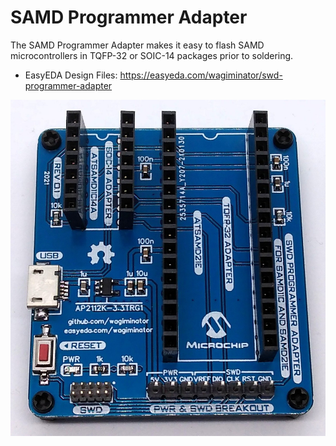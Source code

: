 # SAMD Programmer Adapter
The SAMD Programmer Adapter makes it easy to flash SAMD microcontrollers in TQFP-32 or SOIC-14 packages prior to soldering.
- EasyEDA Design Files: https://easyeda.com/wagiminator/swd-programmer-adapter

![SAMD_Programmer_Adapter.jpg](https://raw.githubusercontent.com/wagiminator/SAMD-Development-Boards/main/SAMD_Programmer_Adapter/SAMD_Programmer_Adapter_pic.jpg)
